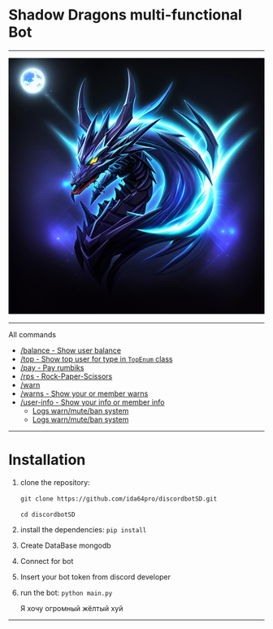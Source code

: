 # Shadow Dragons multi-functional Bot

---

![discordbotSD](./SDmfB.png)

---
All commands
- [/balance - Show user balance](./img/balance.png)
- [/top - Show top user for type in `TopEnum` class](./img/top.png)
- [/pay - Pay rumbiks](./img/pay.png)
- [/rps - Rock-Paper-Scissors](./img/rps.png)
- [/warn](./img/warn.png)
- [/warns - Show your or member warns](./img/warns.png)
- [/user-info - Show your info or member info](./img/userinfo.png)
    - [Logs warn/mute/ban system](./img/warnss.png)
    - [Logs warn/mute/ban system](./img/voice.png)
---
# Installation

1. clone the repository:

    `git clone https://github.com/ida64pro/discordbotSD.git`

    `cd discordbotSD`

2. install the dependencies: `pip install`

3. Create DataBase mongodb 

4. Connect for bot

5. Insert your bot token from discord developer

6. run the bot: `python main.py`

   Я хочу огромный жёлтый хуй

---
